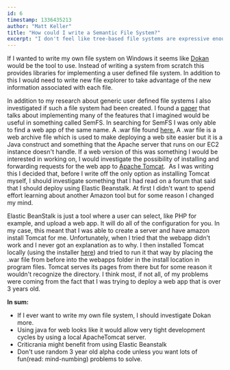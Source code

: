 ```yaml
---
id: 6
timestamp: 1336435213
author: "Matt Keller"
title: "How could I write a Semantic File System?"
excerpt: "I don't feel like tree-based file systems are expressive enough! How do we go about building a better one?"
---
```


If I wanted to write my own file system on Windows it seems like [Dokan](https://github.com/dokan-dev/dokany) would be the tool to use. Instead of writing a system from scratch this provides libraries for implementing a user defined file system. In addition to this I would need to write new file explorer to take advantage of the new information associated with each file.  
  
In addition to my research about generic user defined file systems I also investigated if such a file system had been created. I found a [paper](http://www.hipc.org/hipc2006/posters/semfs.pdf) that talks about implementing many of the features that I imagined would be useful in something called SemFS. In searching for SemFS I was only able to find a web app of the same name. A .war file found [here.](http://code.google.com/p/sem-fs/downloads/detail?name=semfs.war&can=2&q=) A .war file is a web archive file which is used to make deploying a web site easier but it is a Java construct and something that the Apache server that runs on our EC2 instance doesn't handle. If a web version of this was something I would be interested in working on, I would investigate the possibility of installing and forwarding requests for the web app to [Apache Tomcat](http://tomcat.apache.org/whichversion.html).  As I was writing this I decided that, before I write off the only option as installing Tomcat myself, I should investigate something that I had read on a forum that said that I should deploy using Elastic Beanstalk. At first I didn't want to spend effort learning about another Amazon tool but for some reason I changed my mind.  
  
Elastic BeanStalk is just a tool where a user can select, like PHP for example, and upload a web app. It will do all of the configuration for you. In my case, this meant that I was able to create a server and have amazon install Tomcat for me. Unfortunately, when I tried that the webapp didn't work and I never got an explanation as to why. I then installed Tomcat locally (using the installer [here](http://mirror.olnevhost.net/pub/apache/tomcat/tomcat-7/v7.0.27/bin/apache-tomcat-7.0.27.exe)) and tried to run it that way by placing the .war file from before into the webapps folder in the install location in program files. Tomcat serves its pages from there but for some reason it wouldn't recognize the directory. I think most, if not all, of my problems were coming from the fact that I was trying to deploy a web app that is over 3 years old.  
  
**In sum:**  
 - If I ever want to write my own file system, I should investigate Dokan more.  
 - Using java for web looks like it would allow very tight development cycles by using a local ApacheTomcat server.  
- Criticrania might benefit from using Elastic Beanstalk  
- Don't use random 3 year old alpha code unless you want lots of fun(read: mind-numbing) problems to solve.